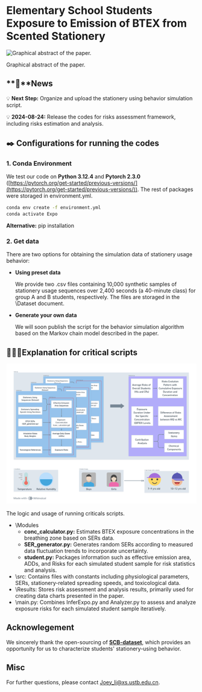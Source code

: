 # Elementary School Students Exposure to Emission of BTEX from Scented Stationery


![Graphical abstract of the paper.](Graphical_Abstract.png)

Graphical abstract of the paper.

## **📮**News


💡 **Next Step:**  Organize and upload the stationery using behavior simulation script.

💡 **2024-08-24:** Release the codes for risks assessment framework, including risks estimation and analysis.

## ✒️ Configurations for running the codes

### 1. Conda Environment

We test our code on **Python 3.12.4** and **Pytorch 2.3.0** ([https://pytorch.org/get-started/previous-versions/](https://pytorch.org/get-started/previous-versions/)).  The rest of packages were storaged in environment.yml.

```bash
conda env create -f environment.yml
conda activate Expo
```

**Alternative:** pip installation

### 2. Get data

There are two options for obtaining the simulation data of stationery usage behavior:

- **Using preset data**
    
    We provide two .csv files containing 10,000 synthetic samples of stationery usage sequences over 2,400 seconds (a 40-minute class) for group A and B students, respectively. The files are storaged in the \Dataset document.
    
- **Generate your own data**
    
    We will soon publish the script for the behavior simulation algorithm based on the Markov chain model described in the paper.
    

## 🏃🏻‍♂️Explanation for critical scripts
![The logic and usage of running criticals scripts.](Critical_Scripts.png)

The logic and usage of running criticals scripts.

- \Modules
    - **conc_calculator.py:** Estimates BTEX exposure concentrations in the breathing zone based on SERs data.
    - **SER_generator.py:** Generates random SERs according to measured data fluctuation trends to incorporate uncertainty.
    - **student.py:** Packages information such as effective emission area, ADDs, and Risks for each simulated student sample for risk statistics and analysis.
- \src: Contains files with constants including physiological parameters, SERs, stationery-related spreading speeds, and toxicological data.
- \Results: Stores risk assessment and analysis results, primarily used for creating data charts presented in the paper.
- \main.py: Combines InferExpo.py and Analyzer.py to assess and analyze exposure risks for each simulated student sample iteratively.

## **Acknowlegement**


We sincerely thank the open-sourcing of [**SCB-dataset**](https://github.com/Whiffe/SCB-dataset), which provides an opportunity for us to characterize students' stationery-using behavior.

## Misc

For further questions, please contact [Joey_li@xs.ustb.edu.cn](mailto:Joey_li@xs.ustb.edu.cn).
